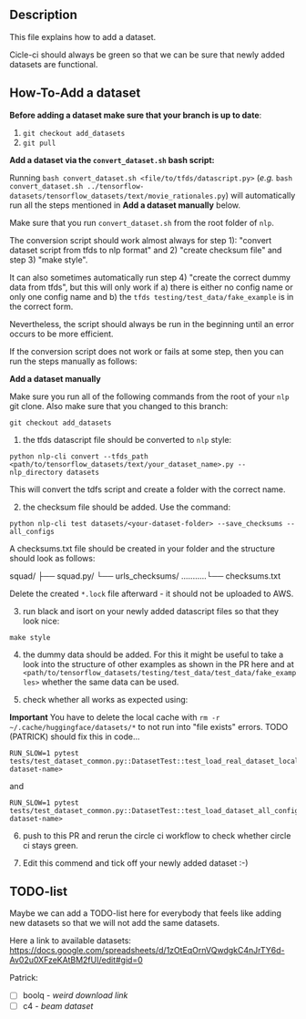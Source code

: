 ## Description

This file explains how to add a dataset.

Cicle-ci should always be green so that we can be sure that newly added datasets are functional. 

## How-To-Add a dataset

**Before adding a dataset make sure that your branch is up to date**:
1. `git checkout add_datasets`
2. `git pull`

**Add a dataset via the `convert_dataset.sh` bash script:**  

Running `bash convert_dataset.sh <file/to/tfds/datascript.py>` (*e.g.* `bash convert_dataset.sh ../tensorflow-datasets/tensorflow_datasets/text/movie_rationales.py`) will automatically run all the steps mentioned in **Add a dataset manually** below. 

Make sure that you run `convert_dataset.sh` from the root folder of `nlp`.

The conversion script should work almost always for step 1): "convert dataset script from tfds to nlp format" and 2) "create checksum file" and step 3) "make style".

It can also sometimes automatically run step 4) "create the correct dummy data from tfds", but this will only work if a) there is either no config name or only one config name and b) the `tfds testing/test_data/fake_example` is in the correct form.

Nevertheless, the script should always be run in the beginning until an error occurs to be more efficient. 

If the conversion script does not work or fails at some step, then you can run the steps manually as follows:

**Add a dataset manually** 

Make sure you run all of the following commands from the root of your `nlp` git clone.
Also make sure that you changed to this branch:
```
git checkout add_datasets
```

1) the tfds datascript file should be converted to `nlp` style:

```
python nlp-cli convert --tfds_path <path/to/tensorflow_datasets/text/your_dataset_name>.py --nlp_directory datasets
```

This will convert the tdfs script and create a folder with the correct name.

2) the checksum file should be added. Use the command:
```
python nlp-cli test datasets/<your-dataset-folder> --save_checksums --all_configs
```

A checksums.txt file should be created in your folder and the structure should look as follows:

squad/
├── squad.py/
└── urls_checksums/
...........└── checksums.txt

Delete the created `*.lock` file afterward - it should not be uploaded to AWS.

3) run black and isort on your newly added datascript files so that they look nice:

```
make style
```

4) the dummy data should be added. For this it might be useful to take a look into the structure of other examples as shown in the PR here and at `<path/to/tensorflow_datasets/testing/test_data/test_data/fake_examples>` whether the same  data can be used.

5) check whether all works as expected using: 

**Important**
You have to delete the local cache with `rm -r ~/.cache/huggingface/datasets/*` to not run into "file exists" errors. TODO (PATRICK) should fix this in code... 

```
RUN_SLOW=1 pytest tests/test_dataset_common.py::DatasetTest::test_load_real_dataset_local_<your-dataset-name>
```
and 
```
RUN_SLOW=1 pytest tests/test_dataset_common.py::DatasetTest::test_load_dataset_all_configs_local_<your-dataset-name>
```

6) push to this PR and rerun the circle ci workflow to check whether circle ci stays green.

7) Edit this commend and tick off your newly added dataset :-) 

## TODO-list

Maybe we can add a TODO-list here for everybody that feels like adding new datasets so that we will not add the same datasets.

Here a link to available datasets: https://docs.google.com/spreadsheets/d/1zOtEqOrnVQwdgkC4nJrTY6d-Av02u0XFzeKAtBM2fUI/edit#gid=0

Patrick:

- [ ] boolq - *weird download link*
- [ ] c4 - *beam dataset*
